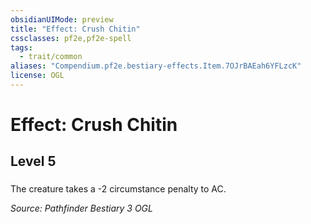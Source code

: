 ```yaml
---
obsidianUIMode: preview
title: "Effect: Crush Chitin"
cssclasses: pf2e,pf2e-spell
tags:
  - trait/common
aliases: "Compendium.pf2e.bestiary-effects.Item.7OJrBAEah6YFLzcK"
license: OGL
---
```

# Effect: Crush Chitin
## Level 5
### 






The creature takes a -2 circumstance penalty to AC.

*Source: Pathfinder Bestiary 3*
*OGL*